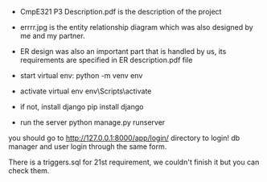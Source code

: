 * CmpE321 P3 Description.pdf is the description of the project
* errrr.jpg is the entity relationship diagram which was also designed by me and my partner. 
* ER design was also an important part that is handled by us, its requirements are specified in ER description.pdf file

* start virtual env:
python -m venv env

* activate virtual env
env\Scripts\activate

* if not, install django
pip install django

* run the server
python manage.py runserver


you should go to http://127.0.0.1:8000/app/login/ directory to login!
db manager and user login through the same form.

There is a triggers.sql for 21st requirement, we couldn't finish it but you can check them.
